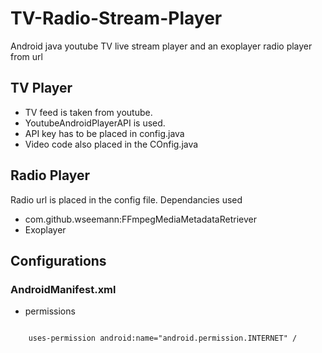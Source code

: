 # TV-Radio-Stream-Player
Android java youtube TV live stream player and an exoplayer radio player from url

## TV Player
- TV feed is taken from youtube.
- YoutubeAndroidPlayerAPI is used.
- API key has to be placed in config.java
- Video code also placed in the COnfig.java


## Radio Player
Radio url is placed in the config file.
Dependancies used
- com.github.wseemann:FFmpegMediaMetadataRetriever
- Exoplayer

## Configurations

### AndroidManifest.xml

- permissions
<code>
    uses-permission android:name="android.permission.INTERNET" /
    <uses-permission android:name="android.permission.WAKE_LOCK" />
    <uses-permission android:name="android.permission.READ_PHONE_STATE" />
    <uses-permission android:name="android.permission.FOREGROUND_SERVICE" />
    <uses-permission android:name="android.permission.ACCESS_NETWORK_STATE" />
</code>

